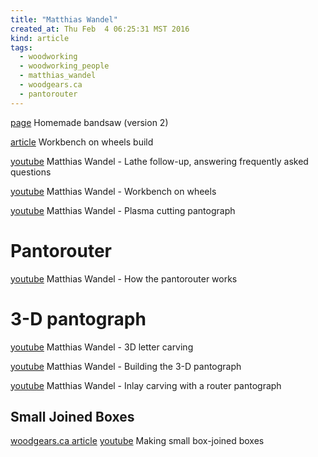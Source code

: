 ```yaml
---
title: "Matthias Wandel"
created_at: Thu Feb  4 06:25:31 MST 2016
kind: article
tags:
  - woodworking
  - woodworking_people
  - matthias_wandel
  - woodgears.ca
  - pantorouter
---
```



<a href="http://woodgears.ca/bandsaw/homemade.html" target="_blank">page</a> Homemade bandsaw (version 2)

<a href="http://woodgears.ca/workbench/wheeled.html" target="_blank">article</a> Workbench on wheels build


<a href="https://www.youtube.com/watch?v=Hv4XdYzpAKo" target="_blank">youtube</a> Matthias Wandel - Lathe follow-up, answering frequently asked questions


<a href="https://www.youtube.com/watch?v=HOjaT_6DVoE" target="_blank">youtube</a> Matthias Wandel - Workbench on wheels

<a href="https://www.youtube.com/watch?v=IDGzf04W62A" target="_blank">youtube</a> Matthias Wandel - Plasma cutting pantograph


# Pantorouter

<a href="https://www.youtube.com/watch?v=8wZ1v4PIsYI" target="_blank">youtube</a>
Matthias Wandel - How the pantorouter works


# 3-D pantograph

<a href="https://www.youtube.com/watch?v=iUGkroZus_Y" target="_blank">youtube</a>
Matthias Wandel - 3D letter carving

<a href="https://www.youtube.com/watch?v=vtm4u583YOQ" target="_blank">youtube</a>
Matthias Wandel - Building the 3-D pantograph

<a href="https://www.youtube.com/watch?v=2lKNGb9Hs08" target="_blank">youtube</a>
Matthias Wandel - Inlay carving with a router pantograph

## Small Joined Boxes

<a href="http://woodgears.ca/box/small.html" target="_blank">woodgears.ca article</a>
<a href="https://www.youtube.com/watch?v=N149xC5DYl8" target="_blank">youtube</a>
Making small box-joined boxes

<!--
html boilerplate
<a href="" target="_blank"></a>
<img src="" width="400px">
-->

